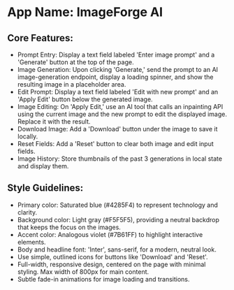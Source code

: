 # **App Name**: ImageForge AI

## Core Features:

- Prompt Entry: Display a text field labeled 'Enter image prompt' and a 'Generate' button at the top of the page.
- Image Generation: Upon clicking 'Generate,' send the prompt to an AI image-generation endpoint, display a loading spinner, and show the resulting image in a placeholder area.
- Edit Prompt: Display a text field labeled 'Edit with new prompt' and an 'Apply Edit' button below the generated image.
- Image Editing: On 'Apply Edit,' use an AI tool that calls an inpainting API using the current image and the new prompt to edit the displayed image. Replace it with the result.
- Download Image: Add a 'Download' button under the image to save it locally.
- Reset Fields: Add a 'Reset' button to clear both image and edit input fields.
- Image History: Store thumbnails of the past 3 generations in local state and display them.

## Style Guidelines:

- Primary color: Saturated blue (#4285F4) to represent technology and clarity.
- Background color: Light gray (#F5F5F5), providing a neutral backdrop that keeps the focus on the images.
- Accent color: Analogous violet (#7B61FF) to highlight interactive elements.
- Body and headline font: 'Inter', sans-serif, for a modern, neutral look.
- Use simple, outlined icons for buttons like 'Download' and 'Reset'.
- Full-width, responsive design, centered on the page with minimal styling. Max width of 800px for main content.
- Subtle fade-in animations for image loading and transitions.